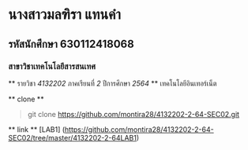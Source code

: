# นางสาวมลฑิรา แทนคำ

## รหัสนักศึกษา 630112418068

### สาขาวิชาเทคโนโลยีสารสนเทศ


** รายวิชา *4132202* ภาคเรียนที่ *2* ปีการศึกษา *2564* **
เทคโนโลยีอินเทอร์เน็ต

** clone **
> git clone https://github.com/montira28/4132202-2-64-SEC02.git

** link **
[LAB1] (https://github.com/montira28/4132202-2-64-SEC02/tree/master/4132202-2-64LAB1)